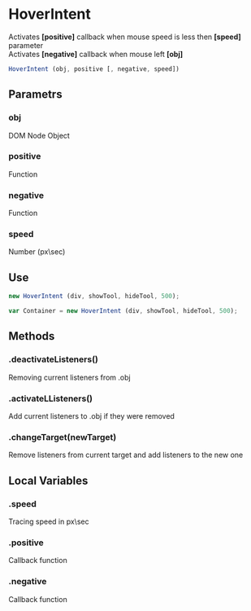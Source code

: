 # HoverIntent
Activates **[positive]** callback when mouse speed is less then **[speed]** parameter   
Activates **[negative]** callback when mouse left **[obj]**
```javascript
HoverIntent (obj, positive [, negative, speed])
```
## Parametrs
### obj
   DOM Node Object
### positive
   Function
### negative
   Function
### speed
   Number (px\sec)
## Use
```javascript
new HoverIntent (div, showTool, hideTool, 500);

var Container = new HoverIntent (div, showTool, hideTool, 500);
```   
## Methods
### .deactivateListeners()
Removing current listeners from .obj

### .activateLListeners()
Add current listeners to .obj if they were removed

### .changeTarget(newTarget)
Remove listeners from current target and add listeners to the new one   

## Local Variables
### .speed
Tracing speed in px\sec

### .positive
Callback function

### .negative
Callback function
